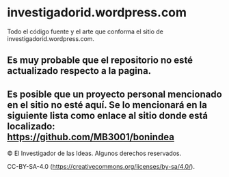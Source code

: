 # investigadorid.wordpress.com
Todo el código fuente y el arte que conforma el sitio de investigadorid.wordpress.com.

Es muy probable que el repositorio no esté actualizado respecto a la pagina.
-----------------------
Es posible que un proyecto personal mencionado en el sitio no esté aquí.
Se lo mencionará en la siguiente lista como enlace al sitio donde está localizado:
https://github.com/MB3001/bonindea
-----------------------



© El Investigador de las Ideas. Algunos derechos reservados.

CC-BY-SA-4.0 (https://creativecommons.org/licenses/by-sa/4.0/).

